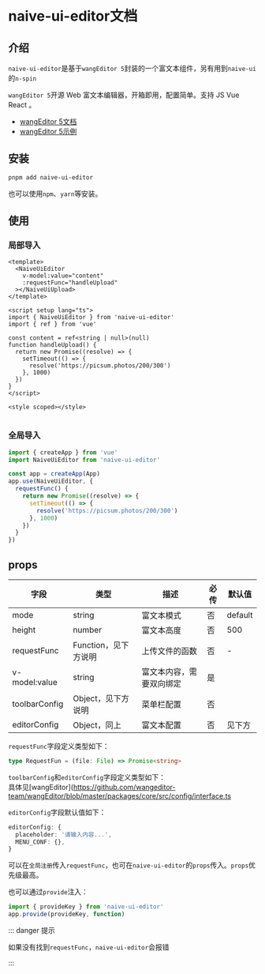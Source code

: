 # naive-ui-editor文档

## 介绍

`naive-ui-editor`是基于`wangEditor 5`封装的一个富文本组件，另有用到`naive-ui`的`n-spin`

`wangEditor 5`开源 Web 富文本编辑器，开箱即用，配置简单。支持 JS Vue React 。

- [wangEditor 5文档](https://www.wangeditor.com/)
- [wangEditor 5示例](https://www.wangeditor.com/demo/)

## 安装

```bash
pnpm add naive-ui-editor

```

也可以使用`npm`、`yarn`等安装。

## 使用

### 局部导入

```vue{4-8,15}
<template>
  <NaiveUiEditor
    v-model:value="content"
    :requestFunc="handleUpload"
  ></NaiveUiUpload>
</template>

<script setup lang="ts">
import { NaiveUiEditor } from 'naive-ui-editor'
import { ref } from 'vue'

const content = ref<string | null>(null)
function handleUpload() {
  return new Promise((resolve) => {
    setTimeout(() => {
      resolve('https://picsum.photos/200/300')
    }, 1000)
  })
}
</script>

<style scoped></style>


```

### 全局导入

```ts
import { createApp } from 'vue'
import NaiveUiEditor from 'naive-ui-editor'

const app = createApp(App)
app.use(NaiveUiEditor, {
  requestFunc() {
    return new Promise((resolve) => {
      setTimeout(() => {
        resolve('https://picsum.photos/200/300')
      }, 1000)
    })
  }
})
```

## props

| 字段          | 类型                 | 描述                     | 必传 | 默认值  |
| ------------- | -------------------- | ------------------------ | ---- | ------- |
| mode          | string               | 富文本模式               | 否   | default |
| height        | number               | 富文本高度               | 否   | 500     |
| requestFunc   | Function，见下方说明 | 上传文件的函数           | 否   | -       |
| v-model:value | string               | 富文本内容，需要双向绑定 | 是   |         |
| toolbarConfig | Object，见下方说明   | 菜单栏配置               | 否   |         |
| editorConfig  | Object，同上         | 富文本配置               | 否   | 见下方  |

`requestFunc`字段定义类型如下：

```ts
type RequestFun = (file: File) => Promise<string>
```

`toolbarConfig`和`editorConfig`字段定义类型如下：<br/>
具体见[wangEditor](https://github.com/wangeditor-team/wangEditor/blob/master/packages/core/src/config/interface.ts

`editorConfig`字段默认值如下：

```ts
editorConfig: {
  placeholder: '请输入内容...',
  MENU_CONF: {},
}
```

可以在`全局注册`传入`requestFunc`，也可在`naive-ui-editor`的`props`传入。`props`优先级最高。

也可以通过`provide`注入：

```ts
import { provideKey } from 'naive-ui-editor'
app.provide(provideKey, function)
```

::: danger 提示

如果没有找到`requestFunc`，`naive-ui-editor`会报错

:::
